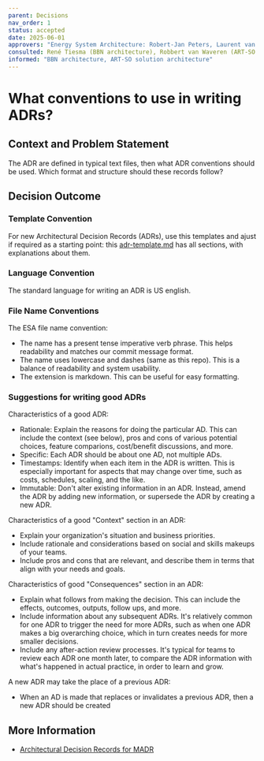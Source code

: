 ```yaml
---
parent: Decisions
nav_order: 1
status: accepted
date: 2025-06-01
approvers: "Energy System Architecture: Robert-Jan Peters, Laurent van Groningen"
consulted: René Tiesma (BBN architecture), Robbert van Waveren (ART-SO solution architecture)"
informed: "BBN architecture, ART-SO solution architecture"
---
```


# What conventions to use in writing ADRs?

## Context and Problem Statement

The ADR are defined in typical text files, then what ADR conventions should be used.
Which format and structure should these records follow?

## Decision Outcome

### Template Convention
For new Architectural Decision Records (ADRs), use this templates and ajust if required as a starting point:
this [adr-template.md](adr-template.md) has all sections, with explanations about them.

### Language Convention
The standard language for writing an ADR is US english.

### File Name Conventions
The ESA file name convention:
* The name has a present tense imperative verb phrase. This helps readability and matches our commit message format.
* The name uses lowercase and dashes (same as this repo). This is a balance of readability and system usability.
* The extension is markdown. This can be useful for easy formatting.

### Suggestions for writing good ADRs
Characteristics of a good ADR:
* Rationale: Explain the reasons for doing the particular AD. This can include the context (see below), pros and cons of various potential choices, feature comparions, cost/benefit discussions, and more.
* Specific: Each ADR should be about one AD, not multiple ADs.
* Timestamps: Identify when each item in the ADR is written. This is especially important for aspects that may change over time, such as costs, schedules, scaling, and the like.
* Immutable: Don't alter existing information in an ADR. Instead, amend the ADR by adding new information, or supersede the ADR by creating a new ADR.

Characteristics of a good "Context" section in an ADR:
* Explain your organization's situation and business priorities.
* Include rationale and considerations based on social and skills makeups of your teams.
* Include pros and cons that are relevant, and describe them in terms that align with your needs and goals.

Characteristics of good "Consequences" section in an ADR:
* Explain what follows from making the decision. This can include the effects, outcomes, outputs, follow ups, and more.
* Include information about any subsequent ADRs. It's relatively common for one ADR to trigger the need for more ADRs, such as when one ADR makes a big overarching choice, which in turn creates needs for more smaller decisions.
* Include any after-action review processes. It's typical for teams to review each ADR one month later, to compare the ADR information with what's happened in actual practice, in order to learn and grow.

A new ADR may take the place of a previous ADR:
* When an AD is made that replaces or invalidates a previous ADR, then a new ADR should be created


## More Information
* [Architectural Decision Records for MADR](https://github.com/adr/madr/docs/decision)
